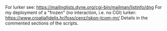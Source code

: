 For lurker see:
https://mailinglists.dyne.org/cgi-bin/mailman/listinfo/dng
For my deployment of a "frozen" (no interaction, i.e. no CGI) lurker:
https://www.croatiafidelis.hr/foss/cenz/iskon-tcom-mr/
Details in the commented sections of the scripts.
